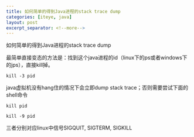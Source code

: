 ```yaml
---
title: 如何简单的得到Java进程的stack trace dump
categories: [iteye, java]
layout: post
excerpt_separator: <!--more-->
---
```

如何简单的得到Java进程的stack trace dump<!--more-->

最简单直接变态的方法是：找到这个java进程的id（linux下的ps或者windows下的jps），直接kill掉。

```
kill -3 pid
```

java虚拟机没有hang住的情况下会立即dump stack trace；否则需要尝试下面的shell命令

```
kill pid
```

```
kill -9 pid
```

三者分别对应linux中信号SIGQUIT, SIGTERM, SIGKILL
